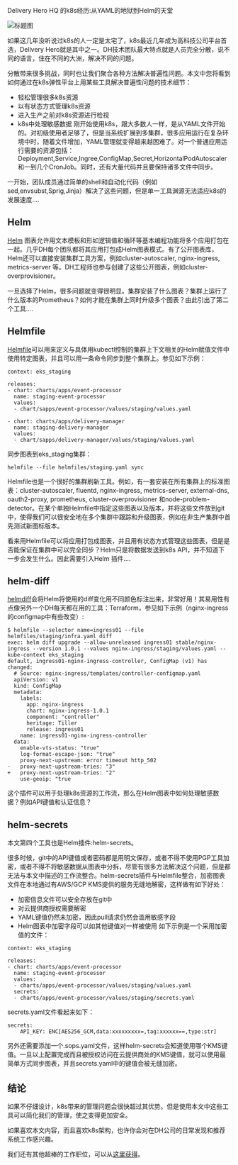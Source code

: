 Delivery Hero HQ 的k8s经历:从YAML的地狱到Helm的天堂

![标题图](http://dockone.io/uploads/article/20190722/d60c2e5129032dc6901c013d0d8b76b7.jpg)

如果这几年没听说过k8s的人一定是太宅了，k8s最近几年成为高科技公司平台首选，Delivery Hero就是其中之一。DH技术团队最大特点就是人员完全分散，说不同的语言，住在不同的大洲，解决不同的问题。

分散带来很多挑战，同时也让我们聚合各种方法解决普遍性问题。本文中您将看到如何通过在k8s弹性平台上用某些工具解决普遍性问题的技术细节：
 - 轻松管理很多k8s资源
 - 以有状态方式管理k8s资源
 - 进入生产之前对k8s资源进行检视
 - k8s中处理敏感数据
刚开始使用k8s，跟大多数人一样，是从YAML文件开始的。对初级使用者足够了，但是当系统扩展到多集群，很多应用运行在复杂环境中时，随着文件增加，YAML管理就变得越来越困难了。对一个普通应用运行需要的资源包括：Deployment,Service,Ingree,ConfigMap,Secret,HorizontalPodAutoscaler和一到几个CronJob。同时，还有大量代码并且要保持诸多文件中同步。

一开始，团队成员通过简单的shell和自动化代码（例如sed,envsubst,Sprig,Jinja）解决了这些问题，但是单一工具渊源无法适应k8s的发展速度....

## Helm ##
[Helm](https://helm.sh/) 图表允许用文本模板和形如逻辑值和循环等基本编程功能将多个应用打包在一起。几乎DH每个团队都将其应用打包成Helm图表模式。有了公开图表库，Helm还可以直接安装集群工具方案，例如cluster-autoscaler, nginx-ingress, metrics-server 等。DH工程师也参与创建了这些公开图表，例如cluster-overprovisioner。

一旦选择了Helm，很多问题就变得很明显。集群安装了什么图表？集群上运行了什么版本的Prometheus？如何才能在集群上同时升级多个图表？由此引出了第二个工具....

## Helmfile ##
[Helmfile](https://github.com/roboll/helmfile)可以用来定义与具体用kubectl控制的集群上下文相关的Helm赋值文件中使用特定图表，并且可以用一条命令同步到整个集群上。参见如下示例：
```
context: eks_staging

releases:
- chart: charts/apps/event-processor
  name: staging-event-processor
  values:
  - chart/sapps/event-processor/values/staging/values.yaml

- chart: charts/apps/delivery-manager
  name: staging-delivery-manager
  values:
  - chart/sapps/delivery-manager/values/staging/values.yaml
```
同步图表到eks_staging集群：
```
helmfile --file helmfiles/staging.yaml sync
```

Helmfile也是一个很好的集群刷新工具。例如，有一套安装在所有集群上的标准图表：cluster-autoscaler, fluentd, nginx-ingress, metrics-server, external-dns, oauth2-proxy, prometheus, cluster-overprovisioner 和node-problem-detector。在某个单独Helmfile中指定这些图表以及版本，并将这些文件放到git中，使得我们可以很安全地在多个集群中跟踪和升级图表，例如在非生产集群中首先测试新图标版本。

看来用Helmfile可以将应用打包成图表，并且用有状态方式管理这些图表，但是是否能保证在集群中可以完全同步？Helm只是将数据发送到k8s API，并不知道下一步会发生什么。因此需要引入Helm 插件....

## helm-diff ##
[helmdiff](https://github.com/databus23/helm-diff)会将Helm将使用的diff变化用不同颜色标注出来，非常好用！其易用性有点像另外一个DH每天都在用的工具：Terraform，参见如下示例（nginx-ingress的configmap中有些改变）:
```
$ helmfile --selector name=ingress01 --file helmfiles/staging/infra.yaml diff
exec: helm diff upgrade --allow-unreleased ingress01 stable/nginx-ingress --version 1.0.1 --values nginx-ingress/staging/values.yaml --kube-context eks_staging
default, ingress01-nginx-ingress-controller, ConfigMap (v1) has changed:
  # Source: nginx-ingress/templates/controller-configmap.yaml
  apiVersion: v1
  kind: ConfigMap
  metadata:
    labels:
      app: nginx-ingress
      chart: nginx-ingress-1.0.1
      component: "controller"
      heritage: Tiller
      release: ingress01
    name: ingress01-nginx-ingress-controller
  data:
    enable-vts-status: "true"
    log-format-escape-json: "true"
    proxy-next-upstream: error timeout http_502
-   proxy-next-upstream-tries: "3"
+   proxy-next-upstream-tries: "2"
    use-geoip: "true
```
这个插件可以用于处理k8s资源的工作流，那么在Helm图表中如何处理敏感数据？例如API键值和认证信息？

## helm-secrets ##
本文第四个工具也是Helm插件:helm-secrets。

很多时候，git中的API键值或者密码都是用明文保存，或者不得不使用PGP工具加密，或者不得不将敏感数据从图表中分拆，尽管有很多方法解决这个问题，但是都无法与本文中描述的工作流整合。helm-secrets插件与Helmfile整合，加密图表文件在本地通过有AWS/GCP KMS提供的服务无缝地解密，这样做有如下好处：
 - 加密信息文件可以安全存放在git中
 - 对云提供商授权需要解密
 - YAML键值仍然未加密，因此pull请求仍然会滥用敏感字段
 - Helm图表中加密字段可以如其他键值对一样被使用
如下示例是一个采用加密值的文件：
```
context: eks_staging

releases:
- chart: charts/apps/event-processor
  name: staging-event-processor
  values:
  - charts/apps/event-processor/values/staging/values.yaml
  secrets:
  - charts/apps/event-processor/values/staging/secrets.yaml
```

secrets.yaml文件看起来如下：
```
secrets:
    API_KEY: ENC[AES256_GCM,data:xxxxxxxxx=,tag:xxxxxx==,type:str]
```

另外还需要添加一个.sops.yaml文件，这样helm-secrets会知道使用哪个KMS键值。一旦以上配置完成而且被授权访问在云提供商处的KMS键值，就可以使用最简单方式同步图表，并且secrets.yaml中的键值会被无缝加密。

## 结论 ##
如果不仔细设计，k8s带来的管理问题会很快超过其优势。但是使用本文中这些工具可以简化我们的管理，使之变得更加安全。

如果喜欢本文内容，而且喜欢k8s架构，也许你会对在DH公司的日常发现和推荐系统工作感兴趣。

我们还有其他超棒的工作职位，可以从[这里获得](https://www.deliveryhero.com/careers/jobs/#/)。






